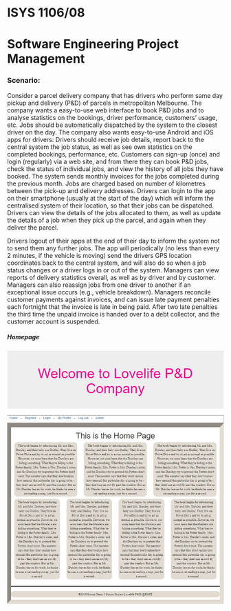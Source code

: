 # ISYS 1106/08  
# Software Engineering Project Management  

### Scenario:
Consider a parcel delivery company that has drivers who perform same day pickup and delivery (P&D) of parcels in metropolitan
Melbourne.
The company wants a easy-to-use web interface to book P&D jobs and to analyse statistics on the bookings, driver performance,
customers’ usage, etc. Jobs should be automatically dispatched by the system to the closest driver on the day. The company also
wants easy-to-use Android and iOS apps for drivers: Drivers should receive job details, report back to the central system the job
status, as well as see own statistics on the completed bookings, performance, etc.
Customers can sign-up (once) and login (regularly) via a web site, and from there they can book P&D jobs, check the status of
individual jobs, and view the history of all jobs they have booked. The system sends monthly invoices for the jobs completed during
the previous month. Jobs are charged based on number of kilometres between the pick-up and delivery addresses.
Drivers can login to the app on their smartphone (usually at the start of the day) which will inform the centralised system of their
location, so that their jobs can be dispatched. Drivers can view the details of the jobs allocated to them, as well as update the details of a job when they pick up the parcel, and again when they deliver the parcel.

Drivers logout of their apps at the end of their day to inform the system not to send them any further jobs. The app will periodically
(no less than every 2 minutes, if the vehicle is moving) send the drivers GPS location coordinates back to the central system, and will
also do so when a job status changes or a driver logs in or out of the system.
Managers can view reports of delivery statistics overall, as well as by driver and by customer. Managers can also reassign jobs from
one driver to another if an exceptional issue occurs (e.g., vehicle breakdown).
Managers reconcile customer payments against invoices, and can issue late payment penalties each fortnight that the invoice is late
in being paid. After two late penalties the third time the unpaid invoice is handed over to a debt collector, and the customer account
is suspended.  

##### Homepage  
![home page](/img/home.JPG)


